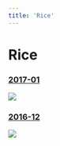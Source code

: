 ```yaml
---
title: 'Rice'
---
```


# Rice

### [2017-01](/pages/rice/january)

[![](https://imgur.com/WBJKH9S.jpg)](/pages/rice/january)


### [2016-12](/pages/rice/december)

[![](https://imgur.com/YE8OqmC.jpg)](/pages/rice/december)
